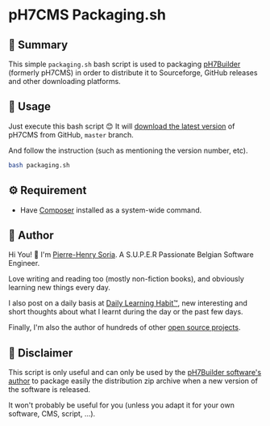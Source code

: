 # pH7CMS Packaging.sh


## 👀 Summary

This simple `packaging.sh` bash script is used to packaging [pH7Builder](https://github.com/pH7Software/pH7-Social-Dating-CMS) (formerly pH7CMS) in order to distribute it to Sourceforge, GitHub releases and other downloading platforms.


## 🧰 Usage

Just execute this bash script 😊 It will [download the latest version](https://github.com/pH7Software/pH7CMS-Packaging/blob/ea1b80a75cee2ab6ec7f2b7214dc4de2a28eaccd/packaging.sh#L25) of pH7CMS from GitHub, `master` branch.

And follow the instruction (such as mentioning the version number, etc).


```bash
bash packaging.sh
```


## ⚙ Requirement

* Have [Composer](https://getcomposer.org) installed as a system-wide command.


## 🍳 Author

Hi You! 👋
I'm [Pierre-Henry Soria](https://pierrehenry.be). A S.U.P.E.R Passionate Belgian Software Engineer.

Love writing and reading too (mostly non-fiction books), and obviously learning new things every day.

I also post on a daily basis at [Daily Learning Habit™](https://dailylearninghabit.com), new interesting and short thoughts about what I learnt during the day or the past few days.

Finally, I'm also the author of hundreds of other [open source projects](https://github.com/pH-7?tab=repositories).


## 📜 Disclaimer

This script is only useful and can only be used by the [pH7Builder software's author](https://www.linkedin.com/in/ph7enry/) to package easily the distribution zip archive when a new version of the software is released.

It won't probably be useful for you (unless you adapt it for your own software, CMS, script, ...).
